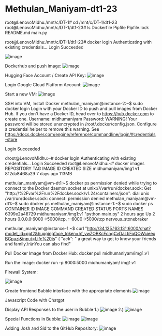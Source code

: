 # Methulan_Maniyam-dt1-23

root@LenovoMidhu:/mnt/c/DT-1#  cd /mnt/c/DT-1/dt1-23
root@LenovoMidhu:/mnt/c/DT-1/dt1-23# ls
Dockerfile  Pipfile  Pipfile.lock  README.md  main.py

root@LenovoMidhu:/mnt/c/DT-1/dt1-23# docker login
Authenticating with existing credentials...
Login Succeeded


![image](https://github.com/MidhuManiyam/Methulan_Maniyam-dt1-23/assets/145026551/2da540da-a936-4cf0-838b-7d49f4d1999d)

Dockerhub and push image:
![image](https://github.com/MidhuManiyam/Methulan_Maniyam-dt1-23/assets/145026551/15f56beb-c60c-459e-a889-2db6c1584685)

Hugging Face Account / Create API Key:
![image](https://github.com/MidhuManiyam/Methulan_Maniyam-dt1-23/assets/145026551/0a929fdb-6e2e-4419-a2d2-589690024745)

Login Google Cloud Platform Account: 
![image](https://github.com/MidhuManiyam/Methulan_Maniyam-dt1-23/assets/145026551/3f4621c7-ce80-4b46-96b9-ddb6bda70386)

Start a new VM: 
![image](https://github.com/MidhuManiyam/Methulan_Maniyam-dt1-23/assets/145026551/9b8f87c1-a5ea-4ca5-9c32-7cb8fbe6b92f)

SSH into VM, Install Docker
methulan_maniyam@instance-2:~$ sudo docker login
Login with your Docker ID to push and pull images from Docker Hub. If you don't have a Docker ID, head over to https://hub.docker.com to create one.
Username: midhumaniyam
Password: 
WARNING! Your password will be stored unencrypted in /root/.docker/config.json.
Configure a credential helper to remove this warning. See
https://docs.docker.com/engine/reference/commandline/login/#credentials-store

Login Succeeded


droot@LenovoMidhu:~# docker login
Authenticating with existing credentials...
Login Succeeded
root@LenovoMidhu:~# docker images
REPOSITORY                   TAG       IMAGE ID       CREATED       SIZE
midhumaniyam/img1            v1        812da8468a29   7 days ago    113MB


methulan_maniyam@vm-dt1:~$ docker ps
permission denied while trying to connect to the Docker daemon socket at unix:///var/run/docker.sock: Get "http://%2Fvar%2Frun%2Fdocker.sock/v1.24/containers/json": dial unix /var/run/docker.sock: connect: permission denied
methulan_maniyam@vm-dt1:~$ sudo docker ps
methulan_maniyam@instance-1:~$ sudo docker ps
CONTAINER ID   IMAGE                  COMMAND            CREATED       STATUS       PORTS                                       NAMES
6399e2a48729   midhumaniyam/img1:v1   "python main.py"   2 hours ago   Up 2 hours   0.0.0.0:6000->5000/tcp, :::6000->5000/tcp   nervous_stonebraker

methulan_maniyam@instance-1:~$ curl "http://34.125.163.131:6000/chat?model_id=gpt2&huggingface_token=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&input=Life%20is"
{
  "ack": " a great way to get to know your friends and family.\n\nYou can also find"

Pull Docker Image from Docker Hub: 
docker pull midhumaniyam/img1:v1

Run the image: 
docker run -p 8000:5000 midhumaniyam/ img1:v1

Firewall System: 

![image](https://github.com/MidhuManiyam/Methulan_Maniyam-dt1-23/assets/145026551/afc6c78b-7bd3-47bc-887b-fa20d7dee01e)

Create frontend Bubble interface with the appropriate elements
![image](https://github.com/MidhuManiyam/Methulan_Maniyam-dt1-23/assets/145026551/749b515a-4f08-41a3-8faf-c44ea2e18cf6)

Javascript Code with Chatgpt
<script>
    document.getElementById("Button1").addEventListener("click", function() {
        // Get user input from the input field
        var userInput = document.getElementById("Input1").value;
        document.getElementById("Output1").innerText = "http://34.125.163.131:6000/chat?model_id=gpt2&huggingface_token=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&input=" + userInput;

        // Make a POST request to your Flask API
        fetch("http://34.125.163.131:8000/chat?model_id=gpt2&huggingface_token=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&input=" + userInput)
            .then(response => response.json())
            .then(data => {
                // Concatenate input and output, separated by a space
                var result = userInput + " " + data.ack;
                  // Display the result in the output element
                document.getElementById("Output1").innerText = result;
            })
            .catch(error => {
                console.error("Error:", error);
            });
    });
    </script>

Display API Responses to the user in Bubble
1.) ![image](https://github.com/MidhuManiyam/Methulan_Maniyam-dt1-23/assets/145026551/02114d35-e6b0-4bb0-ae56-6fd3ece794d5)
2.) ![image](https://github.com/MidhuManiyam/Methulan_Maniyam-dt1-23/assets/145026551/dde13a04-7c22-4c19-82a1-686dfdafe0a9)

Special Functions in Bubble: 
![image](https://github.com/MidhuManiyam/Methulan_Maniyam-dt1-23/assets/145026551/bda96af3-62cb-4e92-92b3-949f3e06d120)
![image](https://github.com/MidhuManiyam/Methulan_Maniyam-dt1-23/assets/145026551/66b2291f-2f0e-48fa-aa47-5e12d918166d)

Adding Josh and Sid to the GitHub Repository: 
![image](https://github.com/MidhuManiyam/Methulan_Maniyam-dt1-23/assets/145026551/e1777c48-e28e-409b-99db-3e6c7e50f0b8)














  

